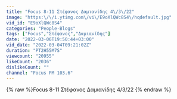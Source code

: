 ```yaml
---
title: "Focus 8-11 Στέφανος Δαμιανίδης 4\/3\/22"
image: "https:\/\/i.ytimg.com\/vi\/E9oXlQWc8S4\/hqdefault.jpg"
vid_id: "E9oXlQWc8S4"
categories: "People-Blogs"
tags: ["Focus","Στέφανος","Δαμιανίδης"]
date: "2022-03-06T19:50:44+03:00"
vid_date: "2022-03-04T09:21:02Z"
duration: "PT2H55M7S"
viewcount: "20955"
likeCount: "2036"
dislikeCount: ""
channel: "Focus FM 103.6"
---
```

{% raw %}Focus 8-11 Στέφανος Δαμιανίδης 4/3/22 {% endraw %}
